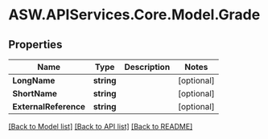 
# ASW.APIServices.Core.Model.Grade

## Properties

Name | Type | Description | Notes
------------ | ------------- | ------------- | -------------
**LongName** | **string** |  | [optional] 
**ShortName** | **string** |  | [optional] 
**ExternalReference** | **string** |  | [optional] 

[[Back to Model list]](../README.md#documentation-for-models)
[[Back to API list]](../README.md#documentation-for-api-endpoints)
[[Back to README]](../README.md)

